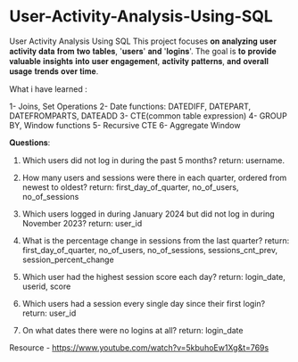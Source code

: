 # User-Activity-Analysis-Using-SQL
User Activity Analysis Using SQL
This project focuses 𝐨𝐧 𝐚𝐧𝐚𝐥𝐲𝐳𝐢𝐧𝐠 𝐮𝐬𝐞𝐫 𝐚𝐜𝐭𝐢𝐯𝐢𝐭𝐲 𝐝𝐚𝐭𝐚 𝐟𝐫𝐨𝐦 𝐭𝐰𝐨 𝐭𝐚𝐛𝐥𝐞𝐬, '𝐮𝐬𝐞𝐫𝐬' 𝐚𝐧𝐝 '𝐥𝐨𝐠𝐢𝐧𝐬'. The goal is 𝐭𝐨 𝐩𝐫𝐨𝐯𝐢𝐝𝐞 𝐯𝐚𝐥𝐮𝐚𝐛𝐥𝐞 𝐢𝐧𝐬𝐢𝐠𝐡𝐭𝐬 𝐢𝐧𝐭𝐨 𝐮𝐬𝐞𝐫 𝐞𝐧𝐠𝐚𝐠𝐞𝐦𝐞𝐧𝐭, 𝐚𝐜𝐭𝐢𝐯𝐢𝐭𝐲 𝐩𝐚𝐭𝐭𝐞𝐫𝐧𝐬, 𝐚𝐧𝐝 𝐨𝐯𝐞𝐫𝐚𝐥𝐥 𝐮𝐬𝐚𝐠𝐞 𝐭𝐫𝐞𝐧𝐝𝐬 𝐨𝐯𝐞𝐫 𝐭𝐢𝐦𝐞.

What i have learned :

1- Joins, Set Operations
2- Date functions: DATEDIFF, DATEPART, DATEFROMPARTS, DATEADD
3- CTE(common table expression)
4- GROUP BY, Window functions
5- Recursive CTE
6- Aggregate Window 

𝐐𝐮𝐞𝐬𝐭𝐢𝐨𝐧𝐬:

1. Which users did not log in during the past 5 months? 
return: username.

2. How many users and sessions were there in each quarter, ordered from newest to oldest?
return: first_day_of_quarter, no_of_users, no_of_sessions

3. Which users logged in during January 2024 but did not log in during November 2023?
return: user_id

4. What is the percentage change in sessions from the last quarter?
return: first_day_of_quarter, no_of_users, no_of_sessions, sessions_cnt_prev, session_percent_change

5. Which user had the highest session score each day?
return: login_date, userid, score

6. Which users had a session every single day since their first login?
return: user_id

7. On what dates there were no logins at all?
return: login_date

Resource - https://www.youtube.com/watch?v=5kbuhoEw1Xg&t=769s
